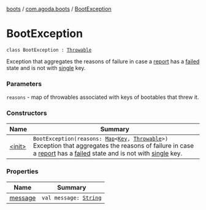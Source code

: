 [boots](../../index.md) / [com.agoda.boots](../index.md) / [BootException](./index.md)

# BootException

`class BootException : `[`Throwable`](https://kotlinlang.org/api/latest/jvm/stdlib/kotlin/-throwable/index.html)

Exception that aggregates the reasons of failure in case a [report](../-report/index.md) has
a [failed](../-status/-failed/index.md) state and is not with [single](../-key/-single/index.md) key.

### Parameters

`reasons` - map of throwables associated with keys of bootables that threw it.

### Constructors

| Name | Summary |
|---|---|
| [&lt;init&gt;](-init-.md) | `BootException(reasons: `[`Map`](https://kotlinlang.org/api/latest/jvm/stdlib/kotlin.collections/-map/index.html)`<`[`Key`](../-key/index.md)`, `[`Throwable`](https://kotlinlang.org/api/latest/jvm/stdlib/kotlin/-throwable/index.html)`>)`<br>Exception that aggregates the reasons of failure in case a [report](../-report/index.md) has a [failed](../-status/-failed/index.md) state and is not with [single](../-key/-single/index.md) key. |

### Properties

| Name | Summary |
|---|---|
| [message](message.md) | `val message: `[`String`](https://kotlinlang.org/api/latest/jvm/stdlib/kotlin/-string/index.html) |
